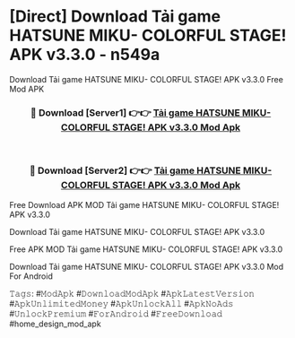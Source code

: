 # [Direct] Download Tải game HATSUNE MIKU- COLORFUL STAGE! APK v3.3.0 - n549a
Download Tải game HATSUNE MIKU- COLORFUL STAGE! APK v3.3.0 Free Mod APK

<div align="center">
<h3>🔴 Download [Server1] 👉👉 <a href="https://apk-comot.site?title=Tải_game_HATSUNE_MIKU-_COLORFUL_STAGE!_APK_v3.3.0">Tải game HATSUNE MIKU- COLORFUL STAGE! APK v3.3.0 Mod Apk</a></h3><br>

<h3>🔴 Download [Server2] 👉👉 <a href="https://apk-comot.site?title=Tải_game_HATSUNE_MIKU-_COLORFUL_STAGE!_APK_v3.3.0">Tải game HATSUNE MIKU- COLORFUL STAGE! APK v3.3.0 Mod Apk</a></h3>
</div>


Free Download APK MOD Tải game HATSUNE MIKU- COLORFUL STAGE! APK v3.3.0

Download Tải game HATSUNE MIKU- COLORFUL STAGE! APK v3.3.0 

Free APK MOD Tải game HATSUNE MIKU- COLORFUL STAGE! APK v3.3.0 

Download Tải game HATSUNE MIKU- COLORFUL STAGE! APK v3.3.0 Mod For Android

𝚃𝚊𝚐𝚜: #𝙼𝚘𝚍𝙰𝚙𝚔 #𝙳𝚘𝚠𝚗𝚕𝚘𝚊𝚍𝙼𝚘𝚍𝙰𝚙𝚔 #𝙰𝚙𝚔𝙻𝚊𝚝𝚎𝚜𝚝𝚅𝚎𝚛𝚜𝚒𝚘𝚗 #𝙰𝚙𝚔𝚄𝚗𝚕𝚒𝚖𝚒𝚝𝚎𝚍𝙼𝚘𝚗𝚎𝚢 #𝙰𝚙𝚔𝚄𝚗𝚕𝚘𝚌𝚔𝙰𝚕𝚕 #𝙰𝚙𝚔𝙽𝚘𝙰𝚍𝚜 #𝚄𝚗𝚕𝚘𝚌𝚔𝙿𝚛𝚎𝚖𝚒𝚞𝚖 #𝙵𝚘𝚛𝙰𝚗𝚍𝚛𝚘𝚒𝚍 #𝙵𝚛𝚎𝚎𝙳𝚘𝚠𝚗𝚕𝚘𝚊𝚍 #home_design_mod_apk